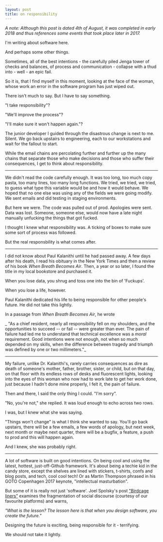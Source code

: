 ```yaml
---
layout: post
title: on responsibility
---
```


_A note: Although this post is dated 4th of August, it was completed in early 2018 and thus references some events that took place later in 2017._

I'm writing about software here. 

And perhaps some other things. 

Sometimes, all of the best intentions - the carefully piled Jenga tower of checks and balances, of process and communication - collapse with a thud into - well - an epic fail.

So it is, that I find myself in this moment, looking at the face of the woman, whose work an error in the software program has just wiped out. 

There isn't much to say. But I have to say something. 

"I take responsibility"? 

"We'll improve the process"?

"I'll make sure it won't happen again."?

The junior developer I guided through the disastrous change is next to me. Silent. 
We go back upstairs to engineering, each to our workstations and wait for the fallout to start.

While the email chains are percolating further and further up the many chains that separate those who make decisions and those who suffer their consequences, I get to think about responsibility. 

---

We didn't read the code carefully enough. It was too long, too much copy pasta, too many lines, too many long functions. We tried, we tried, we tried, to guess what type this variable would be and how it would behave. We hoped that no one else was using any of the fields we were going modify. We sent emails and did testing in staging environments.

But here we were. The code was pulled out of prod. Apologies were sent. Data was lost. Someone, someone else, would now have a late night manually unfucking the things that got fucked.

I thought I knew what responsibility was. A ticking of boxes to make sure some sort of process was followed. 

But the real responsbility is what comes after.

---

I did not know about Paul Kalanithi until he had passed away. A few days after his death, I read his obituary in the New York Times and then a review of his book _When Breath Becomes Air_. Then, a year or so later, I found the title in my local bookstore and purchased it. 

When you lose data, you shrug and toss one into the bin of 'Fuckups'.

When you lose a life, however. 

Paul Kalanithi dedicated his life to being responsible for other people's future. 
He did not take this lightly.
 
In a passage from _When Breath Becomes Air_, he wrote

_ "As a chief resident, nearly all responsibility fell on my shoulders, and the opportunities to succeed -- or fail -- were greater than ever. The pain of failure had led me to understand that technical excellence was a _moral_ requirement. Good intentions were not enough, not when so much depended on my skills, when the difference between tragedy and triumph was defined by one or two millimeters."_


---

My failure, unlike Dr. Kalanithi's, rarely carries consequences as dire as death of someone's mother, father, brother, sister, or child, but on that day, on that floor with its endless rows of desks and fluorescent lights, looking into the eyes of this woman who now had to work late to get her work done, just because I hadn't done mine properly, I felt it, the pain of failure.

Then and there, I said the only thing I could.
"I'm sorry".

"No, you're not," she replied. It was loud enough to echo across two rows.

I was, but I knew what she was saying.

"Things won't change" is what I think she wanted to say.
You'll go back upstairs, there will be a few emails, a few words of apology, but next week, next month or maybe next quarter, there will be a bugfix, a feature, a push to prod and this will happen again.

And I knew, she was probably right. 

---

A lot of software is built on good intentions. On being cool and using the latest, hottest, just-off-Github framework. It's about being a techie kid in the candy store, except the shelves are lined with stickers, t-shirts, confs and blog posts, and tech, cool cool tech! Or as Martin Thompson phrased in his GOTO Copenhagen 2017 keynote, "intellectual masturbation". 

But some of it is really not just 'software'. Joel Spolsky's post ["Birdcage liners"](https://www.joelonsoftware.com/2018/01/12/birdcage-liners/) examines the fragmentation of social discourse (courtesy of our favourite platforms) and warns, 

_"What is the lesson? The lesson here is that when you design software, you create the future."_

Designing the future is exciting, being responsible for it - terrifying.

We should not take it lightly.



